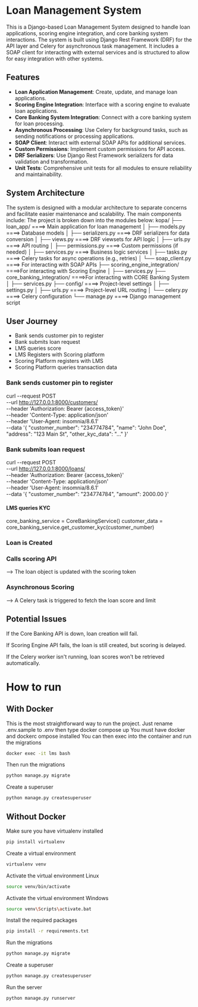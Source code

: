 # Loan Management System

This is a Django-based Loan Management System designed to handle loan applications, scoring engine integration, and core banking system interactions. The system is built using Django Rest Framework (DRF) for the API layer and Celery for asynchronous task management.
It includes a SOAP client for interacting with external services and is structured to allow for easy integration with other systems.

## Features

- **Loan Application Management**: Create, update, and manage loan applications.
- **Scoring Engine Integration**: Interface with a scoring engine to evaluate loan applications.
- **Core Banking System Integration**: Connect with a core banking system for loan processing.
- **Asynchronous Processing**: Use Celery for background tasks, such as sending notifications or processing applications.
- **SOAP Client**: Interact with external SOAP APIs for additional services.
- **Custom Permissions**: Implement custom permissions for API access.
- **DRF Serializers**: Use Django Rest Framework serializers for data validation and transformation.
- **Unit Tests**: Comprehensive unit tests for all modules to ensure reliability and maintainability.

## System Architecture

The system is designed with a modular architecture to separate concerns and facilitate easier maintenance and scalability. The main components include:
The project is broken down into the modules below:
kopa/
├── loan_app/ ====> Main application for loan management
│ ├── models.py ====> Database models
│ ├── serializers.py ====> DRF serializers for data conversion
│ ├── views.py ====> DRF viewsets for API logic
│ ├── urls.py ====> API routing
│ ├── permissions.py ====> Custom permissions (if needed)
│ ├── services.py ====> Business logic services
│ ├── tasks.py ====> Celery tasks for async operations (e.g., retries)
│ └── soap_client.py ====> For interacting with SOAP APIs
├── scoring_engine_integration/ ====>For interacting with Scoring Engine
│ ├── services.py
├── core_banking_integration/ ====>For interacting with CORE Banking System
│ ├── services.py
├── config/ ====> Project-level settings
│ ├── settings.py
│ ├── urls.py ====> Project-level URL routing
│ └── celery.py ====> Celery configuration
└── manage.py ====> Django management script

## User Journey

- Bank sends customer pin to register
- Bank submits loan request
- LMS queries score
- LMS Registers with Scoring platform
- Scoring Platform registers with LMS
- Scoring Platform queries transaction data

### Bank sends customer pin to register

curl --request POST \
 --url http://127.0.0.1:8000/customers/ \
 --header 'Authorization: Bearer {access_token}' \
 --header 'Content-Type: application/json' \
 --header 'User-Agent: insomnia/8.6.1' \
 --data '{
"customer_number": "234774784",
"name": "John Doe",
"address": "123 Main St",
"other_kyc_data": "..."
}'

### Bank submits loan request

curl --request POST \
 --url http://127.0.0.1:8000/loans/ \
 --header 'Authorization: Bearer {access_token}' \
 --header 'Content-Type: application/json' \
 --header 'User-Agent: insomnia/8.6.1' \
 --data '{
"customer_number": "234774784",
"amount": 2000.00
}'

#### LMS queries KYC

core_banking_service = CoreBankingService()
customer_data = core_banking_service.get_customer_kyc(customer_number)

### Loan is Created

### Calls scoring API

--> The loan object is updated with the scoring token

### Asynchronous Scoring

--> A Celery task is triggered to fetch the loan score and limit

## Potential Issues

If the Core Banking API is down, loan creation will fail.

If Scoring Engine API fails, the loan is still created, but scoring is delayed.

If the Celery worker isn't running, loan scores won't be retrieved automatically.

# How to run

## With Docker

This is the most straightforward way to run the project.
Just rename .env.sample to .env then type docker compose up
You must have docker and dockerc ompose installed
You can then exec into the container and run the migrations

```bash
docker exec -it lms bash
```

Then run the migrations

```bash
python manage.py migrate
```

Create a superuser

```bash
python manage.py createsuperuser
```

## Without Docker

Make sure you have virtualenv installed

```bash
pip install virtualenv
```

Create a virtual environment

```bash
virtualenv venv
```

Activate the virtual environment Linux

```bash
source venv/bin/activate
```

Activate the virtual environment Windows

```bash
source venv\Scripts\activate.bat
```

Install the required packages

```bash
pip install -r requirements.txt
```

Run the migrations

```bash
python manage.py migrate
```

Create a superuser

```bash
python manage.py createsuperuser
```

Run the server

```bash
python manage.py runserver
```
